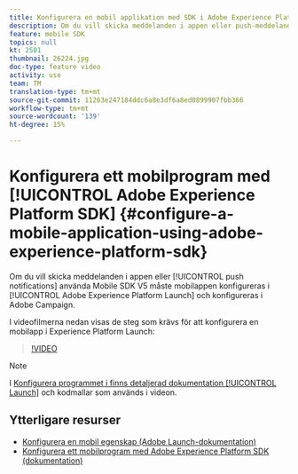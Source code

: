 ```yaml
---
title: Konfigurera en mobil applikation med SDK i Adobe Experience Platform
description: Om du vill skicka meddelanden i appen eller push-meddelanden med ett Experience Cloud SDK-program måste en mobilapp konfigureras i Adobe Experience Platform Launch och konfigureras i Adobe Campaign
feature: mobile SDK
topics: null
kt: 2501
thumbnail: 26224.jpg
doc-type: feature video
activity: use
team: TM
translation-type: tm+mt
source-git-commit: 11263e247184ddc6a8e3df6a8ed0899907fbb366
workflow-type: tm+mt
source-wordcount: '139'
ht-degree: 15%

---
```



# Konfigurera ett mobilprogram med [!UICONTROL Adobe Experience Platform SDK] {#configure-a-mobile-application-using-adobe-experience-platform-sdk}

Om du vill skicka meddelanden i appen eller [!UICONTROL push notifications] använda Mobile SDK V5 måste mobilappen konfigureras i [!UICONTROL Adobe Experience Platform Launch] och konfigureras i Adobe Campaign.

I videofilmerna nedan visas de steg som krävs för att konfigurera en mobilapp i Experience Platform Launch:

>[!VIDEO](https://video.tv.adobe.com/v/26224?quality=12)

>[!NOTE]
>
>I [Konfigurera programmet i finns detaljerad dokumentation [!UICONTROL Launch]](https://helpx.adobe.com/campaign/kb/configuring-app-sdk.html#ConfiguringyourapplicationinLaunch) och kodmallar som används i videon.

## Ytterligare resurser

* [Konfigurera en mobil egenskap (Adobe Launch-dokumentation)](https://aep-sdks.gitbook.io/docs/getting-started/create-a-mobile-property)
* [Konfigurera ett mobilprogram med Adobe Experience Platform SDK (dokumentation)](https://helpx.adobe.com/se/campaign/kb/configuring-app-sdk.html)
